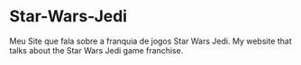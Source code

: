# Star-Wars-Jedi
Meu Site que fala sobre a franquia de jogos Star Wars Jedi.  My website that talks about the Star Wars Jedi game franchise.
